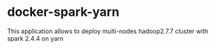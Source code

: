 # docker-spark-yarn
This application allows to deploy multi-nodes hadoop2.7.7 cluster with spark 2.4.4 on yarn
